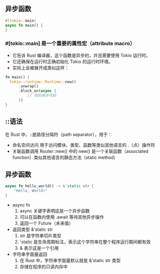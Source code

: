## 异步函数

```rust
#[tokio::main]
async fn main() {
}
```

### #[tokio::main] 是一个重要的属性宏（attribute macro）

- 它告诉 Rust 编译器，这个函数是异步的，并且需要使用 Tokio 运行时。
- 它还确保在运行时正确初始化 Tokio 的运行时环境。
- 实际上会被展开成类似这样：

```rust
fn main() {
  tokio::runtime::Runtime::new()
      .unwrap()
      .block_on(async {
          // 你的异步代码
      })
}
```
## ::语法
在 Rust 中，::是路径分隔符（path separator），用于：
- 命名空间访问
  用于访问模块、类型、函数等类似其他语言的 .（点）操作符
- 关联函数调用
  Router::new() 中的 new() 是一个关联函数（associated function）类似其他语言的静态方法（static method）

## 异步函数

```rust
async fn hello_world() -> &'static str {
    "Hello, World!"
}
```
- async fn
  1. async 关键字表明这是一个异步函数
  2. 可以在函数内使用 .await 等待其他异步操作
  3. 返回一个 Future（未来值）
- 返回类型 &'static str
  1. str 是字符串切片类型
  2. 'static 是生命周期标注，表示这个字符串在整个程序运行期间都有效
  3. & 表示这是一个引用
- 字符串字面量返回
  1. 在 Rust 中，字符串字面量默认就是 &'static str 类型
  2. 存储在程序的只读内存中
